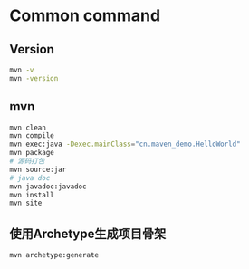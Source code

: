 # Common command

## Version

```bash
mvn -v
mvn -version
```

## mvn

```bash
mvn clean
mvn compile
mvn exec:java -Dexec.mainClass="cn.maven_demo.HelloWorld"
mvn package
# 源码打包
mvn source:jar
# java doc
mvn javadoc:javadoc
mvn install
mvn site
```

## 使用Archetype生成项目骨架

```bash
mvn archetype:generate
```




